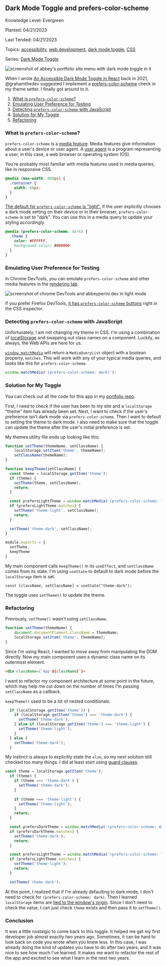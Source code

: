 ## Dark Mode Toggle and prefers-color-scheme

Knowledge Level: Evergreen

Planted: 04/21/2023

Last Tended: 04/21/2023

Topics: [accessibility](/topic.html?topic=accessibility), [web development](/topic.html?topic=webDevelopment), [dark mode toggle](/topic.html?topic=darkModeToggle), [CSS](/topic.html?topic=CSS)

Series: [Dark Mode Toggle](/series.html?series=toggle)

![screenshot of abbey's portfolio site menu with dark mode toggle in it](https://images.abbeyperini.com/color-scheme/cover.png)

When I wrote [An Accessible Dark Mode Toggle in React](/blog.html?blog=audit-3) back in 2021, @grahamthedev suggested I implement a [prefers-color-scheme](https://developer.mozilla.org/en-US/docs/Web/CSS/@media/prefers-color-scheme) check in my theme setter. I finally got around to it.

1. [What is `prefers-color-scheme`?](#what-is-prefers-color-scheme)
2. [Emulating User Preference for Testing](#emulating-user-preference-for-testing)
3. [Detecting `prefers-color-scheme` with JavaScript](#detecting-prefers-color-scheme-with-javascript)
4. [Solution for My Toggle](#solution-for-my-toggle)
5. [Refactoring](#refactoring)

### What is `prefers-color-scheme`?

`prefers-color-scheme` is a [media feature](https://developer.mozilla.org/en-US/docs/Web/CSS/@media#media_features). Media features give information about a user's device or user agent. A [user agent](https://developer.mozilla.org/en-US/docs/Glossary/User_agent) is a program representing a user, in this case, a web browser or operating system (OS).

You're probably most familiar with media features used in media queries, like in responsive CSS.

```CSS
@media (max-width: 800px) {
  .container {
    width: 60px;
  }
}
```

[The default for `prefers-color-scheme` is "light".](https://www.w3.org/TR/mediaqueries-5/#prefers-color-scheme:~:text=However%2C%20user%20agents%20converged%20on%20expressing%20the%20%22default%22%20behavior%20as%20a%20light%20preference%2C%20and%20never%20matching%20no%2Dpreference.) If the user explicitly chooses a dark mode setting on their device or in their browser, `prefers-color-scheme` is set to "dark". You can use this in a media query to update your styling accordingly.

```CSS
@media (prefers-color-scheme: dark) {
  .theme {
    color: #FFFFFF,
    background-color: #000000
  }
}
```

### Emulating User Preference for Testing

In Chrome DevTools, you can emulate `prefers-color-scheme` and other media features in the [rendering tab](https://developer.chrome.com/docs/devtools/rendering/).

![screenshot of chrome DevTools and abbeyperini.dev in light mode](https://images.abbeyperini.com/color-scheme/emulate.png)

If you prefer Firefox DevTools, [it has `prefers-color-scheme` buttons](https://firefox-source-docs.mozilla.org/devtools-user/page_inspector/how_to/examine_and_edit_css/index.html#view-media-rules-for-prefers-color-scheme) right in the CSS inspector.

### Detecting `prefers-color-scheme` with JavaScript

Unfortunately, I am not changing my theme in CSS. I'm using a combination of [localStorage](https://developer.mozilla.org/en-US/docs/Web/API/Window/localStorage) and swapping out class names on a component. Luckily, as always, the Web APIs are here for us.

[`window.matchMedia`](https://developer.mozilla.org/en-US/docs/Web/API/Window/matchMedia) will return a `MediaQueryList` object with a boolean property, `matches`. This will work with any of your typical media queries, and looks like this for `prefers-color-scheme`.

```JavaScript
window.matchMedia('(prefers-color-scheme: dark)');
```

### Solution for My Toggle

You can check out all the code for this app in my [portfolio repo](https://github.com/abbeyperini/Portfolio2.0).

First, I need to check if the user has been to my site and a `localStorage` "theme" item has already been set. Next, I want to check if the user's preference isn't dark mode via `prefers-color-scheme`. Then I want to default to setting the theme to dark mode. I also need to make sure that the toggle can update the theme after the user's initial preference is set.

My themes utility file ends up looking like this:

```JavaScript
function setTheme(themeName, setClassName) {
    localStorage.setItem('theme', themeName);
    setClassName(themeName);
}

function keepTheme(setClassName) {
  const theme = localStorage.getItem('theme');
  if (theme) {
    setTheme(theme, setClassName);
    return;
  }

  const prefersLightTheme = window.matchMedia('(prefers-color-scheme: light)');
  if (prefersLightTheme.matches) {
    setTheme('theme-light', setClassName);
    return;
  }

  setTheme('theme-dark', setClassName);
}

module.exports = {
  setTheme,
  keepTheme
}
```

My main component calls `keepTheme()` in its `useEffect`, and `setClassName` comes from its state. I'm using `useState` to default to dark mode before the `localStorage` item is set.

```JSX
const [className, setClassName] = useState("theme-dark");
```

The toggle uses `setTheme()` to update the theme.

### Refactoring

Previously, `setTheme()` wasn't using `setClassName`.

```JavaScript
function setTheme(themeName) {
    document.documentElement.className = themeName;
    localStorage.setItem('theme', themeName);
}
```

Since I'm using React, I wanted to move away from manipulating the DOM directly. Now my main component uses a dynamic class name on its outermost element.

```HTML
<div className={`App ${className}`}>
```

I want to refactor my component architecture at some point in the future, which may help me cut down on the number of times I'm passing `setClassName` as a callback.

`keepTheme()` used to be a lot of nested conditionals.

```JavaScript
  if (localStorage.getItem('theme')) {
    if (localStorage.getItem('theme') === 'theme-dark') {
      setTheme('theme-dark');
    } else if (localStorage.getItem('theme') === 'theme-light') {
      setTheme('theme-light');
    }
  } else {
    setTheme('theme-dark');
  }
```

My instinct is always to explicitly state the `else`, so my next solution still checked too many things. I did at least start using [guard clauses](https://refactoring.guru/replace-nested-conditional-with-guard-clauses).

```JavaScript
const theme = localStorage.getItem('theme');
  if (theme) {
    if (theme === 'theme-dark') {
      setTheme('theme-dark');
    } 
    
    if (theme === 'theme-light') {
      setTheme('theme-light');
    }
    return;
  }

  const prefersDarkTheme = window.matchMedia('(prefers-color-scheme: dark)');
  if (prefersDarkTheme.matches) {
    setTheme('theme-dark');
    return;
  } 

  const prefersLightTheme = window.matchMedia('(prefers-color-scheme: light)');
  if (prefersLightTheme.matches) {
    setTheme('theme-light');
    return;
  }

  setTheme('theme-dark');
```

At this point, I realized that if I'm already defaulting to dark mode, I don't need to check for `(prefers-color-scheme: dark)`. Then I learned `localStorage` items are [tied to the window's origin](https://html.spec.whatwg.org/multipage/webstorage.html#dom-localstorage-dev:~:text=Returns%20the%20Storage%20object%20associated%20with%20window%27s%20origin%27s%20local%20storage%20area.). Since I don't need to check the value, I can just check `theme` exists and then pass it to `setTheme()`.

### Conclusion

It was a little nostalgic to come back to this toggle. It helped me get my first developer job almost exactly two years ago. Sometimes, it can be hard to look back on code you wrote when you knew less. In this case, I was already doing the kind of updates you have to do after two years, and it was nice to see how much I've learned. It makes me want to refactor the rest of the app and excited to see what I learn in the next two years.
